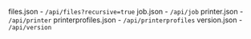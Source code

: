 files.json - `/api/files?recursive=true`
job.json - `/api/job`
printer.json - `/api/printer`
printerprofiles.json - `/api/printerprofiles`
version.json - `/api/version`